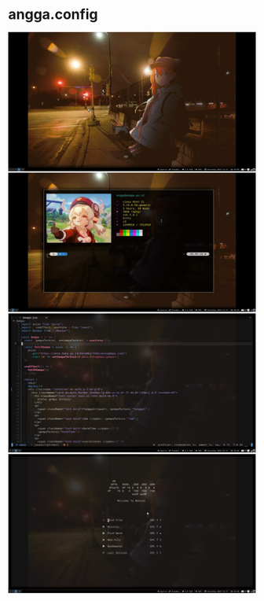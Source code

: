 # angga.config

![image](/screenshot/desktop.jpg?raw=true "Desktop")<br>
![image](/screenshot/terminal.jpg?raw=true "Terminal")<br>
![image](/screenshot/nvim.jpg?raw=true "Neovim")<br>
![image](/screenshot/nvim-dashboard.jpg?raw=true "Neovim")<br>
